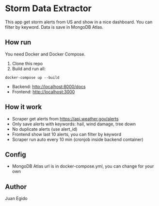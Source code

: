 # Storm Data Extractor

This app get storm alerts from US and show in a nice dashboard. You can filter by keyword. Data is save in MongoDB Atlas.

## How run

You need Docker and Docker Compose.

1. Clone this repo
2. Build and run all:

```
docker-compose up --build
```

- Backend: [http://localhost:8000/docs](http://localhost:8000/docs)
- Frontend: [http://localhost:3000](http://localhost:3000)

## How it work
- Scraper get alerts from https://api.weather.gov/alerts
- Only save alerts with keywords: hail, wind damage, tree down
- No duplicate alerts (use alert_id)
- Frontend show last 10 alerts, you can filter by keyword
- Scraper run auto every 10 min (cronjob inside backend container)

## Config
- MongoDB Atlas url is in docker-compose.yml, you can change for your own

## Author
Juan Egido 